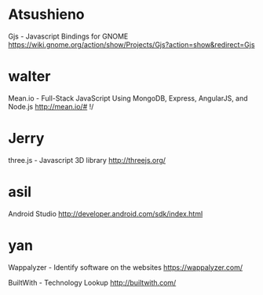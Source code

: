 # Atsushieno

Gjs - Javascript Bindings for GNOME
<https://wiki.gnome.org/action/show/Projects/Gjs?action=show&redirect=Gjs>  

# walter

Mean.io - Full-Stack JavaScript Using MongoDB, Express, AngularJS, and Node.js
<http://mean.io/#>  !/

# Jerry

three.js - Javascript 3D library
<http://threejs.org/>  

# asil

Android Studio
<http://developer.android.com/sdk/index.html>  

# yan

Wappalyzer - Identify software on the websites
<https://wappalyzer.com/>  

BuiltWith - Technology Lookup
<http://builtwith.com/>  